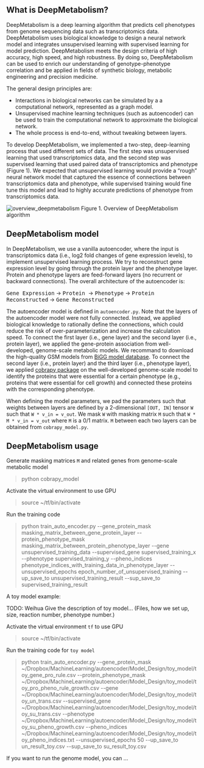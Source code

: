 What is DeepMetabolism?
--------------------------

DeepMetabolism is a deep learning algorithm that predicts cell phenotypes from genome sequencing data such as transcriptomics data. DeepMetabolism uses biological knowledge to design a neural network model and integrates unsupervised learning with supervised learning for model prediction. DeepMetabolism meets the design criteria of high accuracy, high speed, and high robustness. By doing so, DeepMetabolism can be used to enrich our understanding of genotype-phenotype correlation and be applied in fields of synthetic biology, metabolic engineering and precision medicine. 

The general design principles are:
* Interactions in biological networks can be simulated by a a computational network, represented as a graph model.
* Unsupervised machine learning techniques (such as autoencoder) can be used to train the computational network to approximate the biological network.
* The whole process is end-to-end, without tweaking between layers.

To develop DeepMetabolism, we implemented a two-step, deep-learning process that used different sets of data. The first step was unsupervised learning that used transcriptomics data, and the second step was supervised learning that used paired data of transcriptomics and phenotype (Figure 1). We expected that unsupervised learning would provide a “rough” neural network model that captured the essence of connections between transcriptomics data and phenotype, while supervised training would fine tune this model and lead to highly accurate predictions of phenotype from transcriptomics data.

![overview_deepmetabolism](https://github.com/gwh120104/deepmetabolism/blob/master/img/Figure_README.png)
Figure 1. Overview of DeepMetabolism algorithm


DeepMetabolism model
----------------------------------

In DeepMetabolism, we use a vanilla autoencoder, where the input is transcriptomics data (i.e., log2 fold changes of gene expression levels), to implement unsupervised learning process. We try to reconstruct gene expression level by going through the protein layer and the phenotype layer. Protein and phenotype layers are feed-forward layers (no recurrent or backward connections). The overall architecture of the autoencoder is:

<kbd>Gene Expression</kbd> -> <kbd>Protein </kbd> -> <kbd>Phenotype</kbd> -> <kbd>Protein Reconstructed</kbd> -> <kbd> Gene Reconstructed</kbd>

The autoencoder model is defined in `autoencoder.py`. Note that the layers of the autoencoder model were not fully connected. Instead, we applied biological knowledge to rationally define the connections, which could reduce the risk of over-parameterization and increase the calculation speed. To connect the first layer (i.e., gene layer) and the second layer (i.e., protein layer), we applied the gene-protein association from well-developed, genome-scale metabolic models. We recommand to download the high-quality GSM models from [BiGG model database](bigg.ucsd.edu). To connect the second layer (i.e., protein layer) and the third layer (i.e., phenotype layer), we applied [cobrapy package](https://github.com/opencobra/cobrapy) on the well-developed genome-scale model to identify the proteins that were essential for a certain phenotype (e.g., proteins that were essential for cell growth) and connected these proteins with the corresponding phenotype. 

When defining the model parameters, we pad the parameters such that weights between layers are defined by a 2-dimensional `[OUT, IN]` tensor `W` such that `W * v_in = v_out`. We mask `W` with masking matrix `M` such that `W * M * v_in = v_out` where `M` is a 0/1 matrix. `M` between each two layers can be obtained from `cobrapy_model.py`.


DeepMetabolism usage
-------------------------------

Generate masking matrices `M` and related genes from genome-scale metabolic model
>python cobrapy_model 

Activate the virtual environment to use GPU
> source ~/tf/bin/activate

Run the training code
> python train_auto_encoder.py --gene_protein_mask masking_matrix_between_gene_protein_layer --protein_phenotype_mask masking_matrix_between_protein_phenotype_layer --gene unsupervised_training_data --supervised_gene supervised_training_x --phenotype supervised_training_y --pheno_indices phenotype_indices_with_training_data_in_phenotype_layer --unsupervised_epochs epoch_number_of_unsupervised_training  --up_save_to unsupervised_training_result --sup_save_to supervised_training_result


A toy model example:

TODO: Weihua
Give the description of toy model... (Files, how we set up, size, reaction number, phenotype number.)


Activate the virtual environment `tf` to use GPU

> source ~/tf/bin/activate

Run the training code for `toy model`

> python train_auto_encoder.py --gene_protein_mask ~/Dropbox/MachineLearning/autoencoder/Model_Design/toy_model/toy_gene_pro_rule.csv --protein_phenotype_mask ~/Dropbox/MachineLearning/autoencoder/Model_Design/toy_model/toy_pro_pheno_rule_growth.csv --gene ~/Dropbox/MachineLearning/autoencoder/Model_Design/toy_model/toy_un_trans.csv --supervised_gene ~/Dropbox/MachineLearning/autoencoder/Model_Design/toy_model/toy_su_trans.csv --phenotype ~/Dropbox/MachineLearning/autoencoder/Model_Design/toy_model/toy_su_pheno_growth.csv --pheno_indices ~/Dropbox/MachineLearning/autoencoder/Model_Design/toy_model/toy_pheno_indices.txt --unsupervised_epochs 50  --up_save_to un_result_toy.csv --sup_save_to su_result_toy.csv

If you want to run the genome model, you can ...
